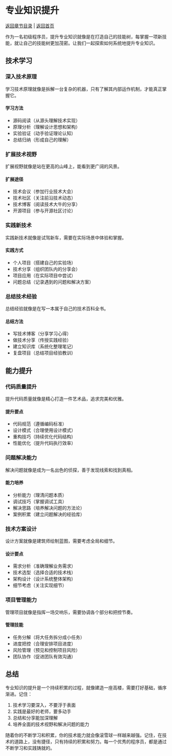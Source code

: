 # 专业知识提升

[返回章节目录](./index.md) | [返回首页](../README.md)

作为一名初级程序员，提升专业知识就像是在打造自己的技能树，每掌握一项新技能，就让自己的技能树更加茂密。让我们一起探索如何系统地提升专业知识。

## 技术学习

### 深入技术原理

学习技术原理就像是拆解一台复杂的机器，只有了解其内部运作机制，才能真正掌握它。

#### 学习方法
- 源码阅读（从源头理解技术实现）
- 原理分析（理解设计思想和架构）
- 实验验证（动手验证理论认知）
- 总结归纳（形成自己的理解）

### 扩展技术视野

扩展视野就像是站在更高的山峰上，能看到更广阔的风景。

#### 扩展途径
- 技术会议（参加行业技术大会）
- 技术社区（关注前沿技术动态）
- 技术博客（阅读技术大牛的分享）
- 开源项目（参与开源社区讨论）

### 实践新技术

实践新技术就像是试驾新车，需要在实际场景中体验和掌握。

#### 实践方式
- 个人项目（搭建自己的实验场）
- 技术分享（组织团队内的分享会）
- 项目应用（在实际项目中尝试）
- 问题总结（记录遇到的问题和解决方案）

### 总结技术经验

总结经验就像是在写一本属于自己的技术百科全书。

#### 总结方法
- 写技术博客（分享学习心得）
- 做技术分享（传授实践经验）
- 建立知识库（系统化整理笔记）
- 复盘项目（总结项目经验教训）

## 能力提升

### 代码质量提升

提升代码质量就像是精心打造一件艺术品，追求完美和优雅。

#### 提升要点
- 代码规范（遵循编码标准）
- 设计模式（合理使用设计模式）
- 重构技巧（持续优化代码结构）
- 性能优化（提升代码执行效率）

### 问题解决能力

解决问题就像是成为一名出色的侦探，善于发现线索和找到真相。

#### 能力培养
- 分析能力（理清问题本质）
- 调试技巧（掌握调试工具）
- 解决思路（培养解决问题的方法论）
- 案例积累（建立问题解决的经验库）

### 技术方案设计

设计方案就像是建筑师绘制蓝图，需要考虑全局和细节。

#### 设计要点
- 需求分析（准确理解业务需求）
- 技术选型（选择合适的技术栈）
- 架构设计（设计系统整体架构）
- 细节考虑（关注实现细节）

### 项目管理能力

管理项目就像是指挥一场交响乐，需要协调各个部分和把控节奏。

#### 管理技能
- 任务分解（将大任务拆分成小任务）
- 进度把控（合理安排项目进度）
- 风险管理（预见和控制项目风险）
- 团队协作（促进团队有效沟通）

## 总结

专业知识的提升是一个持续积累的过程，就像建造一座高楼，需要打好基础，循序渐进。记住：

1. 技术学习要深入，不要浮于表面
2. 实践是最好的老师，要多动手
3. 总结和分享能加深理解
4. 培养全面的技术视野和解决问题的能力

随着你的不断学习和积累，你的技术能力就会像滚雪球一样越来越强。记住，在技术的道路上，没有捷径，只有持续的积累和努力。每一个优秀的程序员，都是通过不断学习和实践铸就的。
